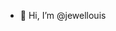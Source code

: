 - 👋 Hi, I’m @jewellouis

<!---
jewellouis/jewellouis is a ✨ special ✨ repository because its `README.md` (this file) appears on your GitHub profile.
You can click the Preview link to take a look at your changes.
--->

